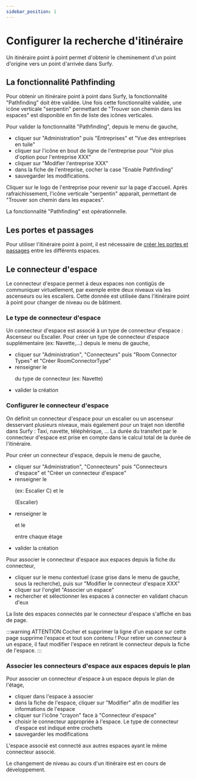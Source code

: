 ```yaml
---
sidebar_position: 1
---
```


# Configurer la recherche d'itinéraire

Un itinéraire point à point permet d'obtenir le cheminement d'un point d'origine vers un point d'arrivée dans Surfy.

## La fonctionnalité Pathfinding

Pour obtenir un itinéraire point à point dans Surfy, la fonctionnalité "Pathfinding" doit être validée.
Une fois cette fonctionnalité validée, une icône verticale "serpentin" permettant de "Trouver son chemin dans les espaces" est disponible en fin de liste des icônes verticales.

Pour valider la fonctionnalité "Pathfinding", depuis le menu de gauche,

-   cliquer sur "Administration" puis "Entreprises" et "Vue des entreprises en tuile"
-   cliquer sur l'icône en bout de ligne de l'entreprise pour "Voir plus d'option pour l'entreprise XXX"
-   cliquer sur "Modifier l'entreprise XXX"
-   dans la fiche de l'entreprise, cocher la case "Enable Pathfinding"
-   sauvegarder les modifications.

Cliquer sur le logo de l'entreprise pour revenir sur la page d'accueil.
Après rafraichissement, l'icône verticale "serpentin" apparait, permettant de "Trouver son chemin dans les espaces".

La fonctionnalité "Pathfinding" est opérationnelle.

## Les portes et passages

Pour utiliser l'itinéraire point à point, il est nécessaire de [créer les portes et passages](/en/docs/tutorials/surfaces/doors/create.md) entre les différents espaces.

## Le connecteur d'espace

Le connecteur d'espace permet à deux espaces non contigüs de communiquer virtuellement, par exemple entre deux niveaux via les ascenseurs ou les escaliers. Cette donnée est utilisée dans l'itinéraire point à point pour changer de niveau ou de bâtiment.

### Le type de connecteur d'espace 

Un connecteur d'espace est associé à un type de connecteur d'espace : Ascenseur ou Escalier.
Pour créer un type de connecteur d'espace supplémentaire (ex: Navette,...) depuis le menu de gauche,

-   cliquer sur "Administration", "Connecteurs" puis "Room Connector Types" et "Créer RoomConnectorType"
-   renseigner le <P code="roomConnectorType:name" /> du type de connecteur (ex: Navette)
-   valider la création

### Configurer le connecteur d'espace

On définit un connecteur d'espace pour un escalier ou un ascenseur desservant plusieurs niveaux, mais également pour un trajet non identifié dans Surfy : Taxi, navette, téléphérique, ...
La durée du transfert par le connecteur d'espace est prise en compte dans le calcul total de la durée de l'itinéraire.

Pour créer un connecteur d'espace, depuis le menu de gauche,

-   cliquer sur "Administration", "Connecteurs" puis "Connecteurs d'espace" et "Créer un connecteur d'espace"
-   renseigner le <P code="roomConnector:name" /> (ex: Escalier C) et le <P code="roomConnector:roomConnectorType" /> (Escalier)
-   renseigner le <P code="roomConnector:waitingTime" /> et le <P code="roomConnector:transferTime" /> entre chaque étage
-   valider la création

Pour associer le connecteur d'espace aux espaces depuis la fiche du connecteur,

-   cliquer sur le menu contextuel (case grise dans le menu de gauche, sous la recherche), puis sur "Modifier le connecteur d'espace XXX"
-   cliquer sur l'onglet "Associer un espace"
-   rechercher et sélectionner les espaces à connecter en validant chacun d'eux

La liste des espaces connectés par le connecteur d'espace s'affiche en bas de page.

:::warning ATTENTION
Cocher et supprimer la ligne d'un espace sur cette page supprime l'espace et tout son contenu !
Pour retirer un connecteur à un espace, il faut modifier l'espace en retirant le connecteur depuis la fiche de l'espace.
:::

### Associer les connecteurs d'espace aux espaces depuis le plan

Pour associer un connecteur d'espace à un espace depuis le plan de l'étage,

-   cliquer dans l'espace à associer
-   dans la fiche de l'espace, cliquer sur "Modifier" afin de modifier les informations de l'espace
-   cliquer sur l'icône "crayon" face à "Connecteur d'espace"
-   choisir le connecteur appropriée à l'espace. Le type de connecteur d'espace est indiqué entre crochets
-   sauvegarder les modifications

L'espace associé est connecté aux autres espaces ayant le même connecteur associé.


Le changement de niveau au cours d'un itinéraire est en cours de développement.